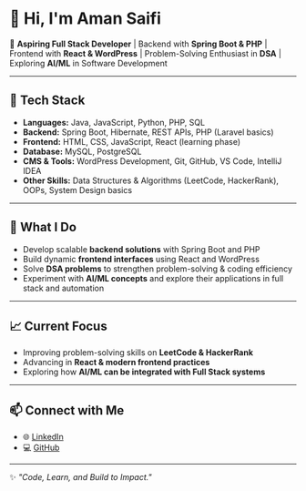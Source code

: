 # 👋 Hi, I'm Aman Saifi  

🚀 **Aspiring Full Stack Developer** | Backend with **Spring Boot & PHP** | Frontend with **React & WordPress** | Problem-Solving Enthusiast in **DSA** | Exploring **AI/ML** in Software Development  

---

## 🔧 Tech Stack  

- **Languages:** Java, JavaScript, Python, PHP, SQL  
- **Backend:** Spring Boot, Hibernate, REST APIs, PHP (Laravel basics)  
- **Frontend:** HTML, CSS, JavaScript, React (learning phase)  
- **Database:** MySQL, PostgreSQL  
- **CMS & Tools:** WordPress Development, Git, GitHub, VS Code, IntelliJ IDEA  
- **Other Skills:** Data Structures & Algorithms (LeetCode, HackerRank), OOPs, System Design basics  

---

## 📌 What I Do  
- Develop scalable **backend solutions** with Spring Boot and PHP  
- Build dynamic **frontend interfaces** using React and WordPress  
- Solve **DSA problems** to strengthen problem-solving & coding efficiency  
- Experiment with **AI/ML concepts** and explore their applications in full stack and automation  

---

## 📈 Current Focus  
- Improving problem-solving skills on **LeetCode & HackerRank**  
- Advancing in **React & modern frontend practices**  
- Exploring how **AI/ML can be integrated with Full Stack systems**  

---

## 📫 Connect with Me  
- 🌐 [LinkedIn](https://www.linkedin.com/in/your-linkedin-profile)  
- 💻 [GitHub](https://github.com/your-github-profile)  

---

✨ *"Code, Learn, and Build to Impact."*  

